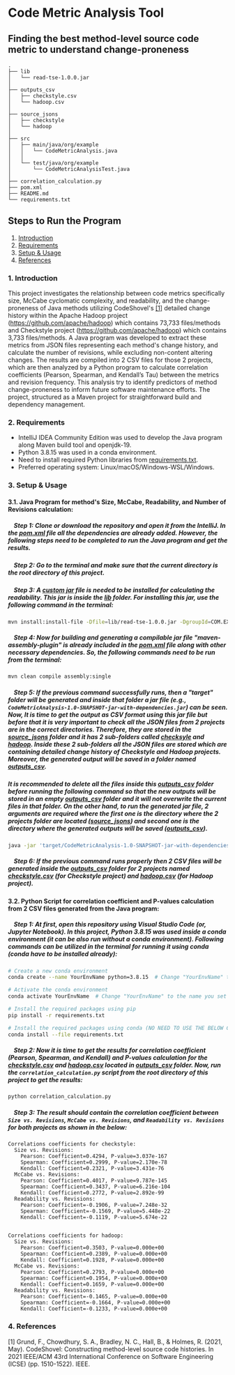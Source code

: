 
# Code Metric Analysis Tool
## Finding the best method-level source code metric to understand change-proneness

```
.
├── lib
│   └── read-tse-1.0.0.jar
│
├── outputs_csv
│   ├── checkstyle.csv
│   └── hadoop.csv
│
├── source_jsons
│   ├── checkstyle
│   └── hadoop
│
├── src
│   ├── main/java/org/example
│   │   └── CodeMetricAnalysis.java
│   │
│   └── test/java/org/example
│       └── CodeMetricAnalysisTest.java
│
├── correlation_calculation.py
├── pom.xml
├── README.md
└── requirements.txt
```

## Steps to Run the Program
  1. [Introduction](#1-introduction)
  2. [Requirements](#2-requirements)
  3. [Setup \& Usage](#3-setup--installation)
  4. [References](#4-references)


### 1. Introduction

This project investigates the relationship between code metrics specifically size, McCabe cyclomatic complexity, and readability, and the change-proneness of Java methods utilizing CodeShovel's [[1]](#ref1) detailed change history within the Apache Hadoop project (https://github.com/apache/hadoop) which contains 73,733 files/methods and Checkstyle project (https://github.com/apache/hadoop) which contains 3,733 files/methods. A Java program was developed to extract these metrics from JSON files representing each method's change history, and calculate the number of revisions, while excluding non-content altering changes. The results are compiled into 2 CSV files for those 2 projects, which are then analyzed by a Python program to calculate correlation coefficients (Pearson, Spearman, and Kendall’s Tau) between the metrics and revision frequency. This analysis try to identify predictors of method change-proneness to inform future software maintenance efforts. The project, structured as a Maven project for straightforward build and dependency management.


### 2. Requirements

- IntelliJ IDEA Community Edition was used to develop the Java program along Maven build tool and openjdk-19.
- Python 3.8.15 was used in a conda environment.
- Need to install required Python libraries from [requirements.txt](requirements.txt).
- Preferred operating system: Linux/macOS/Windows-WSL/Windows.


### 3. Setup & Usage
#### 3.1. Java Program for method's Size, McCabe, Readability, and Number of Revisions calculation:

##### **&nbsp;&nbsp;&nbsp;&nbsp;Step 1:** *Clone or download the repository and open it from the IntelliJ. In the [pom.xml](pom.xml) file all the dependencies are already added. However, the following steps need to be completed to run the Java program and get the results.*

##### **&nbsp;&nbsp;&nbsp;&nbsp;Step 2:** *Go to the terminal and make sure that the current directory is the root directory of this project.*

##### **&nbsp;&nbsp;&nbsp;&nbsp;Step 3:** *A [custom jar](lib/read-tse-1.0.0.jar) file is needed to be installed for calculating the readability. This jar is inside the [lib](lib) folder. For installing this jar, use the following command in the terminal:*

```bash
mvn install:install-file -Dfile=lib/read-tse-1.0.0.jar -DgroupId=COM.EXAMPLE.ALLSMALL -DartifactId=read-tse -Dversion=1.0.0 -Dpackaging=jar
```

##### **&nbsp;&nbsp;&nbsp;&nbsp;Step 4:** *Now for building and generating a compilable jar file "maven-assembly-plugin" is already included in the [pom.xml](pom.xml) file along with other necessary dependencies. So, the following commands need to be run from the terminal:*

```bash
mvn clean compile assembly:single
```

##### **&nbsp;&nbsp;&nbsp;&nbsp;Step 5:** *If the previous command successfully runs, then a "target" folder will be generated and inside that folder a jar file (e.g., `CodeMetricAnalysis-1.0-SNAPSHOT-jar-with-dependencies.jar`) can be seen. Now, It is time to get the output as CSV format using this jar file but before that it is very important to check all the JSON files from 2 projects are in the correct directories. Therefore, they are stored in the [source_jsons](source_jsons) folder and it has 2 sub-folders called [checksyle](source_jsons/checkstyle) and [hadoop](source_jsons/hadoop). Inside these 2 sub-folders all the JSON files are stored which are containing detailed change history of Checkstyle and Hadoop projects. Moreover, the generated output will be saved in a folder named [outputs_csv](outputs_csv).*

##### ***It is recommended to delete all the files inside this [outputs_csv](outputs_csv) folder before running the following command so that the new outputs will be stored in an empty [outputs_csv](outputs_csv) folder and it will not overwrite the current files in that folder. On the other hand, to run the generated jar file, 2 arguments are required where the first one is the directory where the 2 projects folder are located ([source_jsons](source_jsons)) and second one is the directory where the generated outputs will be saved ([outputs_csv](outputs_csv)).***

```bash
java -jar 'target/CodeMetricAnalysis-1.0-SNAPSHOT-jar-with-dependencies.jar' 'source_jsons' 'outputs_csv'
```

##### **&nbsp;&nbsp;&nbsp;&nbsp;Step 6:** *If the previous command runs properly then 2 CSV files will be generated inside the [outputs_csv](outputs_csv) folder for 2 projects named [checkstyle.csv](outputs_csv/checkstyle.csv) (for Checkstyle project) and [hadoop.csv](outputs_csv/hadoop.csv) (for Hadoop project).*


#### 3.2. Python Script for correlation coefficient and P-values calculation from 2 CSV files generated from the Java program:

##### **&nbsp;&nbsp;&nbsp;&nbsp;Step 1:** *At first, open this repository using Visual Studio Code (or, Jupyter Notebook). In this project, Python 3.8.15 was used inside a conda environment (it can be also run without a conda environment). Following commands can be utilized in the terminal for running it using conda (conda have to be installed already):*

```bash
# Create a new conda environment
conda create --name YourEnvName python=3.8.15  # Change "YourEnvName" to your desired conda environment name.

# Activate the conda environment
conda activate YourEnvName  # Change "YourEnvName" to the name you set in the previous command.

# Install the required packages using pip
pip install -r requirements.txt

# Install the required packages using conda (NO NEED TO USE THE BELOW COMMAND IF THE PREVIOUS COMMAND INSTALLS EVERYTHING PROPERLY)
conda install --file requirements.txt
```

##### **&nbsp;&nbsp;&nbsp;&nbsp;Step 2:** *Now it is time to get the results for correlation coefficient (Pearson, Spearman, and Kendall) and P-values calculation for the [checkstyle.csv](outputs_csv/checkstyle.csv) and [hadoop.csv](outputs_csv/hadoop.csv) located in [outputs_csv](outputs_csv) folder. Now, run the `correlation_calculation.py` script from the root directory of this project to get the results:*

```bash
python correlation_calculation.py
```

##### **&nbsp;&nbsp;&nbsp;&nbsp;Step 3:** *The result should contain the correlation coefficient between `Size vs. Revisions`, `McCabe vs. Revisions`, and `Readability vs. Revisions` for both projects as shown in the below:*

```
Correlations coefficients for checkstyle:
  Size vs. Revisions:
    Pearson: Coefficient=0.4294, P-value=3.037e-167
    Spearman: Coefficient=0.2999, P-value=2.170e-78
    Kendall: Coefficient=0.2321, P-value=3.431e-76
  McCabe vs. Revisions:
    Pearson: Coefficient=0.4017, P-value=9.787e-145
    Spearman: Coefficient=0.3437, P-value=6.216e-104
    Kendall: Coefficient=0.2772, P-value=2.892e-99
  Readability vs. Revisions:
    Pearson: Coefficient=-0.1906, P-value=7.248e-32
    Spearman: Coefficient=-0.1569, P-value=5.448e-22
    Kendall: Coefficient=-0.1119, P-value=5.674e-22


Correlations coefficients for hadoop:
  Size vs. Revisions:
    Pearson: Coefficient=0.3503, P-value=0.000e+00
    Spearman: Coefficient=0.2389, P-value=0.000e+00
    Kendall: Coefficient=0.1928, P-value=0.000e+00
  McCabe vs. Revisions:
    Pearson: Coefficient=0.2793, P-value=0.000e+00
    Spearman: Coefficient=0.1954, P-value=0.000e+00
    Kendall: Coefficient=0.1659, P-value=0.000e+00
  Readability vs. Revisions:
    Pearson: Coefficient=-0.1465, P-value=0.000e+00
    Spearman: Coefficient=-0.1664, P-value=0.000e+00
    Kendall: Coefficient=-0.1233, P-value=0.000e+00
```

### 4. References

<a name="ref1"></a>
[1] Grund, F., Chowdhury, S. A., Bradley, N. C., Hall, B., & Holmes, R. (2021, May). CodeShovel: Constructing method-level source code histories. In 2021 IEEE/ACM 43rd International Conference on Software Engineering (ICSE) (pp. 1510-1522). IEEE.